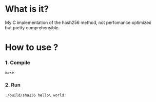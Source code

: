 # What is it?

My C implementation of the hash256 method, not perfomance optimized but pretty comprehensible.

# How to use ?

### 1. Compile

`make`

### 2. Run

`./build/sha256 hello\ world!`
